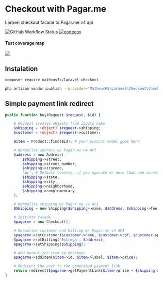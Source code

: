 # Checkout with Pagar.me

Laravel checkout facade to Pagar.me v4 api

![GitHub Workflow Status](https://img.shields.io/github/actions/workflow/status/matheusfs/laravel-checkout/tests.yml)
[![codecov](https://codecov.io/gh/MatheusFS/laravel-checkout/graph/badge.svg?token=M2Z0NW32LQ)](https://codecov.io/gh/MatheusFS/laravel-checkout)

#### Test coverage map
![](https://codecov.io/gh/MatheusFS/laravel-checkout/graphs/tree.svg?token=M2Z0NW32LQ)

## Instalation
```bash
composer require matheusfs/laravel-checkout
```
```bash
php artisan vendor:publish --provider="MatheusFS\Laravel\Checkout\CheckoutServiceProvider" --tag="config"
```

## Simple payment link redirect

```php
public function buy(Request $request, $id) {

    # Request creates objects from inputs name
    $shipping = (object) $request->shipping;
    $customer = (object) $request->customer;

    $item = Product::find($id); # your product model goes here

    # Normalize address w/ Pagar.me v4 API
    $address = new Address(
        $shipping->street,
        $shipping->street_number,
        $shipping->zipcode,
        'br', # Default country, if you operate w/ more than one country you can modify the request to ask user
        $shipping->state,
        $shipping->city,
        $shipping->neighborhood,
        $shipping->complementary
    );

    # Normalize shipping w/ Pagar.me v4 API
    $Shipping = new Shipping($shipping->name, $address, $shipping->fee, new DateTime());

    # Initiate facade
    $pagarme = new Checkout();

    # Normalize customer and billing w/ Pagar.me v4 API
    $pagarme->setCustomer($customer->name, $customer->cpf, $customer->phone_number, $customer->email);
    $pagarme->setBilling('Entrega', $address);
    $pagarme->setShipping($Shipping);

    # Add normalized item to checkout
    $pagarme->addItem($item->id, $item->label, $item->price);

    # Redirect the user to the generated payment link
    return redirect($pagarme->getPaymentLink($item->price + $shipping->fee));
}
```